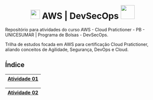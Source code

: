 <h1 align="center"> <img src=https://cdn.pluo.jobs/media/logos/2021-11-05_19-02_logo.png width=30> AWS | DevSecOps <img src=https://upload.wikimedia.org/wikipedia/commons/thumb/9/93/Amazon_Web_Services_Logo.svg/2560px-Amazon_Web_Services_Logo.svg.png width=45> </h1>

Repositório para atividades do curso AWS - Cloud Pratictioner - PB - UNICESUMAR | Programa de Bolsas - DevSecOps.

Trilha de estudos focada em AWS para certificação Cloud Pratictioner, aliando conceitos de Agilidade, Segurança, DevOps e Cloud.

##  Índice



|[Atividade 01](https://github.com/wiltonshark/CompassUOL/tree/main/Atividade%2001)|
|-------|

|[Atividade 02](https://github.com/wiltonshark/CompassUOL/tree/main/Atividade%2002)|
|-------|
